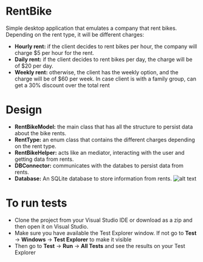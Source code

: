 # RentBike
Simple desktop application that emulates a company that rent bikes. Depending on the rent type, it will be different charges:
* <b>Hourly rent:</b> if the client decides to rent bikes per hour, the company will charge $5 per hour for the rent.
* <b>Daily rent:</b> if the client decides to rent bikes per day, the charge will be of $20 per day.
* <b>Weekly rent:</b> otherwise, the client has the weekly option, and the charge will be of $60 per week.
In case client is with a family group, can get a 30% discount over the total rent

# Design
* <b>RentBikeModel:</b> the main class that has all the structure to persist data about the bike rents.
* <b>RentType:</b> an enum class that contains the different charges depending on the rent type.
* <b>RentBikeHelper:</b> acts like an mediator, interacting with the user and getting data from rents.
* <b>DBConnector:</b> communicates with the databes to persist data from rents.
* <b>Database:</b> An SQLite database to store information from rents.
![alt text](https://i.imgur.com/tFP0ULL.png)

# To run tests
* Clone the project from your Visual Studio IDE or download as a zip and then open it on Visual Studio.
* Make sure you have available the Test Explorer window. If not go to <b>Test</b> -> <b>Windows</b> -> <b>Test Explorer</b> to make it visible
* Then go to <b>Test</b> -> <b>Run</b> -> <b>All Tests</b> and see the results on your Test Explorer
